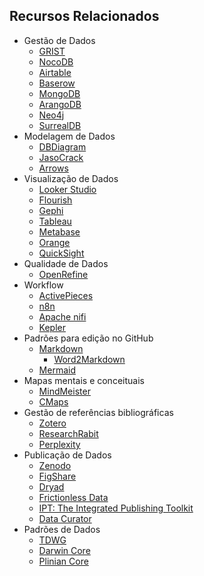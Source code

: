 
## Recursos Relacionados


* Gestão de Dados
  * [GRIST](https://getgrist.com)
  * [NocoDB](https://nocodb.com/)
  * [Airtable](https://www.airtable.com/)
  * [Baserow](https://baserow.io/)
  * [MongoDB](https://www.mongodb.com/)
  * [ArangoDB](https://arangodb.com/)
  * [Neo4j](https://neo4j.com/)
  * [SurrealDB](https://surrealdb.com/)
* Modelagem de Dados
  * [DBDiagram](https://dbdiagram.io/home)
  * [JasoCrack](https://jsoncrack.com/editor)
  * [Arrows](https://arrows.app/)
* Visualização de Dados
  * [Looker Studio](https://lookerstudio.google.com/)
  * [Flourish](https://flourish.studio/examples/)
  * [Gephi](https://gephi.org/)
  * [Tableau](https://public.tableau.com/app/discover)
  * [Metabase](https://www.metabase.com/)
  * [Orange](https://orangedatamining.com/)
  * [QuickSight](https://aws.amazon.com/pt/quicksight/)
* Qualidade de Dados
  * [OpenRefine](https://openrefine.org/)
* Workflow
  * [ActivePieces](https://www.activepieces.com/)
  * [n8n](https://n8n.io/)
  * [Apache nifi](https://nifi.apache.org/)
  * [Kepler](https://kepler-project.org/index.html)
* Padrões para edição no GitHub
  * [Markdown](https://www.markdownguide.org/)
    * [Word2Markdown](https://word2md.com/) 
  * [Mermaid](https://mermaid.js.org/)
* Mapas mentais e conceituais
  * [MindMeister](https://www.mindmeister.com/)
  * [CMaps](https://cmap.ihmc.us/)
* Gestão de referências bibliográficas
  * [Zotero](https://www.zotero.org/)
  * [ResearchRabit](https://researchrabbitapp.com/)
  * [Perplexity](https://www.perplexity.ai/)
* Publicação de Dados
  * [Zenodo](https://zenodo.org/)
  * [FigShare](https://figshare.com/)
  * [Dryad](https://datadryad.org/)
  * [Frictionless Data](https://frictionlessdata.io/)
  * [IPT: The Integrated Publishing Toolkit](https://www.gbif.org/ipt)
  * [Data Curator](https://github.com/qcif/data-curator)
* Padrões de Dados
  * [TDWG](https://www.tdwg.org/)
  * [Darwin Core](https://dwc.tdwg.org/terms/)
  * [Plinian Core](https://www.tdwg.org/community/species/plinian-core/)
